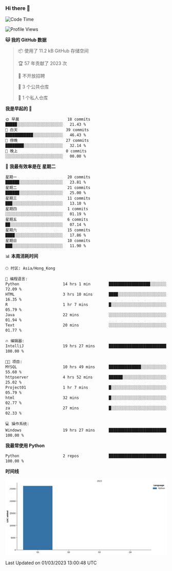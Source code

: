 ### Hi there 👋

<!--
**Mrzqd/Mrzqd** is a ✨ _special_ ✨ repository because its `README.md` (this file) appears on your GitHub profile.

Here are some ideas to get you started:

- 🔭 I’m currently working on ...
- 🌱 I’m currently learning ...
- 👯 I’m looking to collaborate on ...
- 🤔 I’m looking for help with ...
- 💬 Ask me about ...
- 📫 How to reach me: ...
- 😄 Pronouns: ...
- ⚡ Fun fact: ...
-->
<!--START_SECTION:waka-->
![Code Time](http://img.shields.io/badge/Code%20Time-25%20hrs%2048%20mins-blue)

![Profile Views](http://img.shields.io/badge/%E4%B8%AA%E4%BA%BA%E8%B5%84%E6%96%99%E8%A7%82%E7%9C%8B%E6%AC%A1%E6%95%B0-25-blue)

**🐱 我的 GitHub 数据** 

> 📦  使用了 11.2 kB GitHub 存储空间 
 > 
> 🏆 57 年贡献了 2023 次
 > 
> 🚫 不开放招聘
 > 
> 📜 3 个公共仓库 
 > 
> 🔑 1 个私人仓库 
 > 
**我是早起的 🐤** 

```text
🌞 早晨                     18 commits          █████░░░░░░░░░░░░░░░░░░░░   21.43 % 
🌆 白天                     39 commits          ████████████░░░░░░░░░░░░░   46.43 % 
🌃 傍晚                     27 commits          ████████░░░░░░░░░░░░░░░░░   32.14 % 
🌙 晚上                     0 commits           ░░░░░░░░░░░░░░░░░░░░░░░░░   00.00 % 
```
📅 **我最有效率是在 星期二** 

```text
星期一                      20 commits          ██████░░░░░░░░░░░░░░░░░░░   23.81 % 
星期二                      21 commits          ██████░░░░░░░░░░░░░░░░░░░   25.00 % 
星期三                      11 commits          ███░░░░░░░░░░░░░░░░░░░░░░   13.10 % 
星期四                      1 commits           ░░░░░░░░░░░░░░░░░░░░░░░░░   01.19 % 
星期五                      6 commits           ██░░░░░░░░░░░░░░░░░░░░░░░   07.14 % 
星期六                      15 commits          ████░░░░░░░░░░░░░░░░░░░░░   17.86 % 
星期日                      10 commits          ███░░░░░░░░░░░░░░░░░░░░░░   11.90 % 
```


📊 **本周消耗时间** 

```text
🕑︎ 时区: Asia/Hong_Kong

💬 编程语言: 
Python                   14 hrs 1 min        ██████████████████░░░░░░░   72.09 % 
HTML                     3 hrs 10 mins       ████░░░░░░░░░░░░░░░░░░░░░   16.35 % 
R                        1 hr 7 mins         █░░░░░░░░░░░░░░░░░░░░░░░░   05.79 % 
Java                     22 mins             ░░░░░░░░░░░░░░░░░░░░░░░░░   01.94 % 
Text                     20 mins             ░░░░░░░░░░░░░░░░░░░░░░░░░   01.77 % 

🔥 编辑器: 
IntelliJ                 19 hrs 27 mins      █████████████████████████   100.00 % 

🐱‍💻 项目: 
MYSQL                    10 hrs 49 mins      ██████████████░░░░░░░░░░░   55.60 % 
httpserver               4 hrs 52 mins       ██████░░░░░░░░░░░░░░░░░░░   25.02 % 
Project01                1 hr 7 mins         █░░░░░░░░░░░░░░░░░░░░░░░░   05.79 % 
html                     32 mins             █░░░░░░░░░░░░░░░░░░░░░░░░   02.77 % 
za                       27 mins             █░░░░░░░░░░░░░░░░░░░░░░░░   02.33 % 

💻 操作系统: 
Windows                  19 hrs 27 mins      █████████████████████████   100.00 % 
```

**我最常使用 Python** 

```text
Python                   2 repos             █████████████████████████   100.00 % 
```



**时间线**

![Lines of Code chart](https://raw.githubusercontent.com/Mrzqd/Mrzqd/main/assets/bar_graph.png)


 Last Updated on 01/03/2023 13:00:48 UTC
<!--END_SECTION:waka-->
